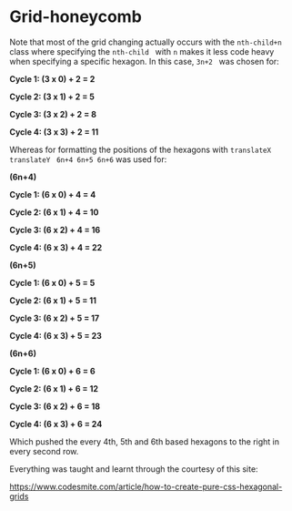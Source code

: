 # Grid-honeycomb
Note that most of the grid changing actually occurs with the ``` nth-child+n ``` class where specifying the ```nth-child ``` with ```n```
makes it less code heavy when specifying a specific hexagon.
In this case, ```3n+2 ``` was chosen for:

**Cycle 1: (3 x 0) + 2 = 2** 

**Cycle 2: (3 x 1) + 2 = 5** 

**Cycle 3: (3 x 2) + 2 = 8** 

**Cycle 4: (3 x 3) + 2 = 11** 

Whereas for formatting the positions of the hexagons with ```translateX translateY ``` ```6n+4 6n+5 6n+6``` was used for:

**(6n+4)** 

**Cycle 1: (6 x 0) + 4 = 4** 

**Cycle 2: (6 x 1) + 4 = 10** 

**Cycle 3: (6 x 2) + 4 = 16** 

**Cycle 4: (6 x 3) + 4 = 22** 

**(6n+5)** 

**Cycle 1: (6 x 0) + 5 = 5** 

**Cycle 2: (6 x 1) + 5 = 11** 

**Cycle 3: (6 x 2) + 5 = 17** 

**Cycle 4: (6 x 3) + 5 = 23** 

**(6n+6)** 

**Cycle 1: (6 x 0) + 6 = 6** 

**Cycle 2: (6 x 1) + 6 = 12** 

**Cycle 3: (6 x 2) + 6 = 18** 

**Cycle 4: (6 x 3) + 6 = 24** 

Which pushed the every 4th, 5th and 6th based hexagons to the right in every second row.

Everything was taught and learnt through the courtesy of this site:

https://www.codesmite.com/article/how-to-create-pure-css-hexagonal-grids
